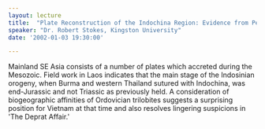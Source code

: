 ```yaml
---
layout: lecture
title:  "Plate Reconstruction of the Indochina Region: Evidence from Petroleum Exploration in the Lao PDR"
speaker: "Dr. Robert Stokes, Kingston University"
date: '2002-01-03 19:30:00'

---
```

Mainland SE Asia consists of a number of plates which accreted during the Mesozoic. Field work in Laos indicates that the main stage of the Indosinian orogeny, when Burma and western Thailand sutured with Indochina, was end-Jurassic and not Triassic as previously held. A consideration of biogeographic affinities of Ordovician trilobites suggests a surprising position for Vietnam at that time and also resolves lingering suspicions in 'The Deprat Affair.'